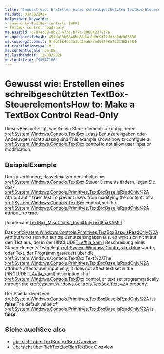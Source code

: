 ```yaml
---
title: 'Gewusst wie: Erstellen eines schreibgeschützten TextBox-Steuerelements'
ms.date: 03/30/2017
helpviewer_keywords:
- read-only TextBox controls [WPF]
- TextBox control read-only
ms.assetid: e707ec59-8b22-473e-b77c-3060a237517a
ms.openlocfilehash: 45fda33b5840bd89dac8d9e99f7dd1a8dd065838
ms.sourcegitcommit: 9f6df084c53a3da0ea657ed0d708a72213683084
ms.translationtype: MT
ms.contentlocale: de-DE
ms.lasthandoff: 12/09/2020
ms.locfileid: "96977186"
---
```

# <a name="how-to-make-a-textbox-control-read-only"></a><span data-ttu-id="84ea0-102">Gewusst wie: Erstellen eines schreibgeschützten TextBox-Steuerelements</span><span class="sxs-lookup"><span data-stu-id="84ea0-102">How to: Make a TextBox Control Read-Only</span></span>
<span data-ttu-id="84ea0-103">Dieses Beispiel zeigt, wie Sie ein Steuerelement so konfigurieren <xref:System.Windows.Controls.TextBox> , dass Benutzereingaben oder-Änderungen nicht zulässig sind.</span><span class="sxs-lookup"><span data-stu-id="84ea0-103">This example shows how to configure a <xref:System.Windows.Controls.TextBox> control to not allow user input or modification.</span></span>  
  
## <a name="example"></a><span data-ttu-id="84ea0-104">Beispiel</span><span class="sxs-lookup"><span data-stu-id="84ea0-104">Example</span></span>  
 <span data-ttu-id="84ea0-105">Um zu verhindern, dass Benutzer den Inhalt eines <xref:System.Windows.Controls.TextBox> Steuer Elements ändern, legen Sie das- <xref:System.Windows.Controls.Primitives.TextBoxBase.IsReadOnly%2A> Attribut auf " **true**" fest.</span><span class="sxs-lookup"><span data-stu-id="84ea0-105">To prevent users from modifying the contents of a <xref:System.Windows.Controls.TextBox> control, set the <xref:System.Windows.Controls.Primitives.TextBoxBase.IsReadOnly%2A> attribute to **true**.</span></span>  
  
 [!code-xaml[TextBox_MiscCode#_ReadOnlyTextBoxXAML](~/samples/snippets/csharp/VS_Snippets_Wpf/TextBox_MiscCode/CSharp/Window1.xaml#_readonlytextboxxaml)]  
  
 <span data-ttu-id="84ea0-106">Das <xref:System.Windows.Controls.Primitives.TextBoxBase.IsReadOnly%2A> Attribut wirkt sich nur auf die Benutzereingaben aus. es wirkt sich nicht auf den Text aus, der in der [!INCLUDE[TLA#tla_xaml](../../../includes/tlasharptla-xaml-md.md)] Beschreibung eines Steuer Elements festgelegt <xref:System.Windows.Controls.TextBox> wurde, oder Text, der Programm gesteuert über die <xref:System.Windows.Controls.TextBox.Text%2A></span><span class="sxs-lookup"><span data-stu-id="84ea0-106">The <xref:System.Windows.Controls.Primitives.TextBoxBase.IsReadOnly%2A> attribute affects user input only; it does not affect text set in the [!INCLUDE[TLA#tla_xaml](../../../includes/tlasharptla-xaml-md.md)] description of a <xref:System.Windows.Controls.TextBox> control, or text set programmatically through the <xref:System.Windows.Controls.TextBox.Text%2A> property.</span></span>  
  
 <span data-ttu-id="84ea0-107">Der Standardwert von <xref:System.Windows.Controls.Primitives.TextBoxBase.IsReadOnly%2A> ist **false**.</span><span class="sxs-lookup"><span data-stu-id="84ea0-107">The default value of <xref:System.Windows.Controls.Primitives.TextBoxBase.IsReadOnly%2A> is **false**.</span></span>  
  
## <a name="see-also"></a><span data-ttu-id="84ea0-108">Siehe auch</span><span class="sxs-lookup"><span data-stu-id="84ea0-108">See also</span></span>

- [<span data-ttu-id="84ea0-109">Übersicht über TextBox</span><span class="sxs-lookup"><span data-stu-id="84ea0-109">TextBox Overview</span></span>](textbox-overview.md)
- [<span data-ttu-id="84ea0-110">Übersicht über RichTextBox</span><span class="sxs-lookup"><span data-stu-id="84ea0-110">RichTextBox Overview</span></span>](richtextbox-overview.md)
